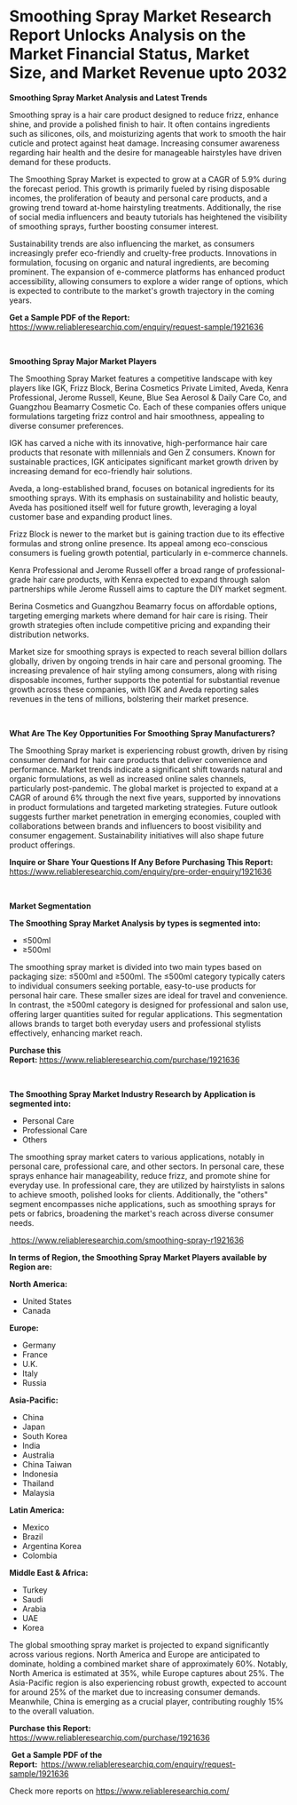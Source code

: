 <p><h1>Smoothing Spray Market Research Report Unlocks Analysis on the Market Financial Status, Market Size, and Market Revenue upto 2032</h1></p><p><strong>Smoothing Spray Market Analysis and Latest Trends</strong></p>
<p><p>Smoothing spray is a hair care product designed to reduce frizz, enhance shine, and provide a polished finish to hair. It often contains ingredients such as silicones, oils, and moisturizing agents that work to smooth the hair cuticle and protect against heat damage. Increasing consumer awareness regarding hair health and the desire for manageable hairstyles have driven demand for these products.</p><p>The Smoothing Spray Market is expected to grow at a CAGR of 5.9% during the forecast period. This growth is primarily fueled by rising disposable incomes, the proliferation of beauty and personal care products, and a growing trend toward at-home hairstyling treatments. Additionally, the rise of social media influencers and beauty tutorials has heightened the visibility of smoothing sprays, further boosting consumer interest.</p><p>Sustainability trends are also influencing the market, as consumers increasingly prefer eco-friendly and cruelty-free products. Innovations in formulation, focusing on organic and natural ingredients, are becoming prominent. The expansion of e-commerce platforms has enhanced product accessibility, allowing consumers to explore a wider range of options, which is expected to contribute to the market's growth trajectory in the coming years.</p></p>
<p><strong>Get a Sample PDF of the Report:&nbsp;</strong> <a href="https://www.reliableresearchiq.com/enquiry/request-sample/1921636?utm_campaign=2144&utm_medium=2&utm_source=Github&utm_content=ia&utm_term=08022025&utm_id=smoothing-spray">https://www.reliableresearchiq.com/enquiry/request-sample/1921636</a></p>
<p>&nbsp;</p>
<p><strong>Smoothing Spray Major Market Players</strong></p>
<p><p>The Smoothing Spray Market features a competitive landscape with key players like IGK, Frizz Block, Berina Cosmetics Private Limited, Aveda, Kenra Professional, Jerome Russell, Keune, Blue Sea Aerosol & Daily Care Co, and Guangzhou Beamarry Cosmetic Co. Each of these companies offers unique formulations targeting frizz control and hair smoothness, appealing to diverse consumer preferences.</p><p>IGK has carved a niche with its innovative, high-performance hair care products that resonate with millennials and Gen Z consumers. Known for sustainable practices, IGK anticipates significant market growth driven by increasing demand for eco-friendly hair solutions.</p><p>Aveda, a long-established brand, focuses on botanical ingredients for its smoothing sprays. With its emphasis on sustainability and holistic beauty, Aveda has positioned itself well for future growth, leveraging a loyal customer base and expanding product lines.</p><p>Frizz Block is newer to the market but is gaining traction due to its effective formulas and strong online presence. Its appeal among eco-conscious consumers is fueling growth potential, particularly in e-commerce channels.</p><p>Kenra Professional and Jerome Russell offer a broad range of professional-grade hair care products, with Kenra expected to expand through salon partnerships while Jerome Russell aims to capture the DIY market segment.</p><p>Berina Cosmetics and Guangzhou Beamarry focus on affordable options, targeting emerging markets where demand for hair care is rising. Their growth strategies often include competitive pricing and expanding their distribution networks.</p><p>Market size for smoothing sprays is expected to reach several billion dollars globally, driven by ongoing trends in hair care and personal grooming. The increasing prevalence of hair styling among consumers, along with rising disposable incomes, further supports the potential for substantial revenue growth across these companies, with IGK and Aveda reporting sales revenues in the tens of millions, bolstering their market presence.</p></p>
<p>&nbsp;</p>
<p><strong>What Are The Key Opportunities For Smoothing Spray Manufacturers?</strong></p>
<p><p>The Smoothing Spray market is experiencing robust growth, driven by rising consumer demand for hair care products that deliver convenience and performance. Market trends indicate a significant shift towards natural and organic formulations, as well as increased online sales channels, particularly post-pandemic. The global market is projected to expand at a CAGR of around 6% through the next five years, supported by innovations in product formulations and targeted marketing strategies. Future outlook suggests further market penetration in emerging economies, coupled with collaborations between brands and influencers to boost visibility and consumer engagement. Sustainability initiatives will also shape future product offerings.</p></p>
<p><strong>Inquire or Share Your Questions If Any Before Purchasing This Report:</strong> <a href="https://www.reliableresearchiq.com/enquiry/pre-order-enquiry/1921636?utm_campaign=2144&utm_medium=2&utm_source=Github&utm_content=ia&utm_term=08022025&utm_id=smoothing-spray">https://www.reliableresearchiq.com/enquiry/pre-order-enquiry/1921636</a></p>
<p>&nbsp;</p>
<p><strong>Market Segmentation</strong></p>
<p><strong>The Smoothing Spray Market Analysis by types is segmented into:</strong></p>
<p><ul><li>≤500ml</li><li>≥500ml</li></ul></p>
<p><p>The smoothing spray market is divided into two main types based on packaging size: ≤500ml and ≥500ml. The ≤500ml category typically caters to individual consumers seeking portable, easy-to-use products for personal hair care. These smaller sizes are ideal for travel and convenience. In contrast, the ≥500ml category is designed for professional and salon use, offering larger quantities suited for regular applications. This segmentation allows brands to target both everyday users and professional stylists effectively, enhancing market reach.</p></p>
<p><strong>Purchase this Report:&nbsp;</strong><a href="https://www.reliableresearchiq.com/purchase/1921636?utm_campaign=2144&utm_medium=2&utm_source=Github&utm_content=ia&utm_term=08022025&utm_id=smoothing-spray">https://www.reliableresearchiq.com/purchase/1921636</a></p>
<p>&nbsp;</p>
<p><strong>The Smoothing Spray Market Industry Research by Application is segmented into:</strong></p>
<p><ul><li>Personal Care</li><li>Professional Care</li><li>Others</li></ul></p>
<p><p>The smoothing spray market caters to various applications, notably in personal care, professional care, and other sectors. In personal care, these sprays enhance hair manageability, reduce frizz, and promote shine for everyday use. In professional care, they are utilized by hairstylists in salons to achieve smooth, polished looks for clients. Additionally, the "others" segment encompasses niche applications, such as smoothing sprays for pets or fabrics, broadening the market's reach across diverse consumer needs.</p></p>
<p><a href="https://www.reliableresearchiq.com/smoothing-spray-r1921636?utm_campaign=2144&utm_medium=2&utm_source=Github&utm_content=ia&utm_term=08022025&utm_id=smoothing-spray">&nbsp;https://www.reliableresearchiq.com/smoothing-spray-r1921636</a></p>
<p><strong>In terms of Region, the Smoothing Spray Market Players available by Region are:</strong></p>
<p>
    <p> <strong> North America: </strong>
        <ul>
            <li>United States</li>
            <li>Canada</li>
        </ul>
        </p> 
    <p> <strong> Europe: </strong>
        <ul>
            <li>Germany</li>
            <li>France</li>
            <li>U.K.</li>
            <li>Italy</li>
            <li>Russia</li>
        </ul>
        </p> 
    <p> <strong> Asia-Pacific: </strong>
        <ul>
            <li>China</li>
            <li>Japan</li>
            <li>South Korea</li>
            <li>India</li>
            <li>Australia</li>
            <li>China Taiwan</li>
            <li>Indonesia</li>
            <li>Thailand</li>
            <li>Malaysia</li>
        </ul>
        </p> 
    <p> <strong> Latin America: </strong>
        <ul>
            <li>Mexico</li>
            <li>Brazil</li>
            <li>Argentina Korea</li>
            <li>Colombia</li>
        </ul>
        </p> 
    <p> <strong> Middle East & Africa: </strong>
        <ul>
            <li>Turkey</li>
            <li>Saudi</li>
            <li>Arabia</li>
            <li>UAE</li>
            <li>Korea</li>
        </ul>
    </p>
    </p>
<p><p>The global smoothing spray market is projected to expand significantly across various regions. North America and Europe are anticipated to dominate, holding a combined market share of approximately 60%. Notably, North America is estimated at 35%, while Europe captures about 25%. The Asia-Pacific region is also experiencing robust growth, expected to account for around 25% of the market due to increasing consumer demands. Meanwhile, China is emerging as a crucial player, contributing roughly 15% to the overall valuation.</p></p>
<p><strong>Purchase this Report: </strong><a href="https://www.reliableresearchiq.com/purchase/1921636?utm_campaign=2144&utm_medium=2&utm_source=Github&utm_content=ia&utm_term=08022025&utm_id=smoothing-spray">https://www.reliableresearchiq.com/purchase/1921636</a></p>
<p>&nbsp;<strong>Get a Sample PDF of the Report:&nbsp;&nbsp;</strong><a href="https://www.reliableresearchiq.com/enquiry/request-sample/1921636?utm_campaign=2144&utm_medium=2&utm_source=Github&utm_content=ia&utm_term=08022025&utm_id=smoothing-spray">https://www.reliableresearchiq.com/enquiry/request-sample/1921636</a></p>
<p><strong></strong></p>
<p>Check more reports on <a href="https://www.reliableresearchiq.com/?utm_campaign=2144&utm_medium=2&utm_source=Github&utm_content=ia&utm_term=08022025&utm_id=smoothing-spray">https://www.reliableresearchiq.com/</a></p>